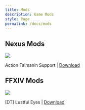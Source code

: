 ```yaml
---
title: Mods
description: Game Mods
style: Page
permalink: /docs/mods
---
```


## Nexus Mods

![][ATSP]

Action Taimanin Support | [Download][ATSD]

## FFXIV Mods

![][DTLEP]

[DT] Lustful Eyes | [Download][DTLED]

[ATSP]: https://encrypted-tbn0.gstatic.com/images?q=tbn:ANd9GcT7PfteR4cFnxXoARF391bHli0IoHcighiK3g&s
[ATSD]: https://www.nexusmods.com/site/mods/546
[DTLEP]: https://data.heliosphere.app/images/aDLyGyD0JKihwFWxnQY6ep31jbrH3nFw-8G8apkAbXY
[DTLED]: https://heliosphere.app/mod/w7xhfe6s7h0tbc96279yz1eb1g
